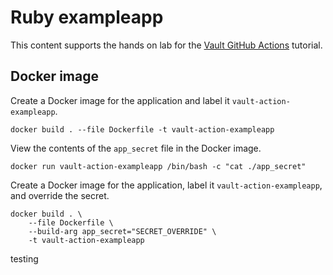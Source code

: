 # Ruby exampleapp

This content supports the hands on lab for the [Vault GitHub
Actions](https://developer.hashicorp.com/vault/tutorials/app-integration/github-actions) tutorial.

## Docker image

Create a Docker image for the application and label it
`vault-action-exampleapp`.

```shell
docker build . --file Dockerfile -t vault-action-exampleapp
```

View the contents of the `app_secret` file in the Docker image.

```shell
docker run vault-action-exampleapp /bin/bash -c "cat ./app_secret"
```

Create a Docker image for the application, label it
`vault-action-exampleapp`, and override the secret.

```shell
docker build . \
    --file Dockerfile \
    --build-arg app_secret="SECRET_OVERRIDE" \
    -t vault-action-exampleapp
```

testing